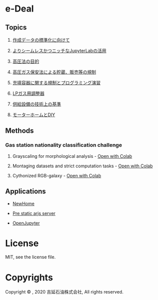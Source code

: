 # e-Deal

## Topics

1. [作成データの標準化に向けて](https://colab.research.google.com/github/yoshinobu-sekiyu/e-Deal/blob/master/colab.google.com/Dataanalysis-standardization-1.ipynb)

2. [よりシームレスかつニッチなJupyterLabの活用](https://colab.research.google.com/github/yoshinobu-sekiyu/e-Deal/blob/master/colab.google.com/Dataanalysis-standardization-2.ipynb)

3. [高圧法の目的](https://colab.research.google.com/github/yoshinobu-sekiyu/e-Deal/blob/master/colab.google.com/Nova-realismic-development-1.ipynb)

4. [高圧ガス保安法による貯蔵、販売等の規制](https://colab.research.google.com/github/yoshinobu-sekiyu/e-Deal/blob/master/colab.google.com/Nova-realismic-development-2.ipynb)

5. [充填容器に関する規制とプログラミング演習](https://colab.research.google.com/github/yoshinobu-sekiyu/e-Deal/blob/master/colab.google.com/Nova-realismic-development-3.ipynb)

6. [LPガス用調整器](https://colab.research.google.com/github/yoshinobu-sekiyu/e-Deal/blob/master/colab.google.com/Nova-realismic-development-4.ipynb)

7. [供給設備の技術上の基準](https://colab.research.google.com/github/yoshinobu-sekiyu/e-Deal/blob/master/colab.google.com/Gas-leak-detection-1.ipynb)

8. [モーターホームとDIY](https://colab.research.google.com/github/yoshinobu-sekiyu/e-Deal/blob/master/colab.google.com/Motorhome-markov-chain-1.ipynb)

## Methods

### Gas station nationality classification challenge

1. Grayscaling for morphological analysis - [Open with Colab](https://colab.research.google.com/github/yoshinobu-sekiyu/e-Deal/blob/master/colab.google.com/Gas-station-nationality-classification-1.ipynb)

2. Montaging datasets and strict computation tasks - [Open with Colab](https://colab.research.google.com/github/yoshinobu-sekiyu/e-Deal/blob/master/colab.google.com/Gas-station-nationality-classification-2.ipynb)

3. Cythonized RGB-galaxy - [Open with Colab](https://colab.research.google.com/github/yoshinobu-sekiyu/e-Deal/blob/master/colab.google.com/Gas-station-nationality-classification-3.ipynb)

## Applications

* [NewHome](https://a3b0dfa53a33.jp.ngrok.io/)

* [Pre static arjs server](https://620fcfb86b29.ngrok.io/arjs)

* [OpenJupyter](https://a3b0dfa53a33.jp.ngrok.io)

# License

MIT, see the license file.

# Copyrights

Copyright ©︎ , 2020 吉延石油株式会社, All rights reserved.
